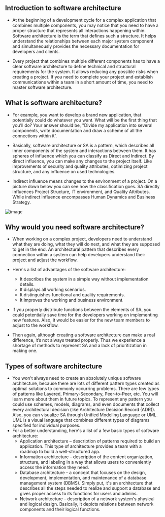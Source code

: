## Introduction to software architecture 
- At the beginning of a development cycle for a complex application that combines multiple components, you may notice that you need to have a proper structure that represents all interactions happening within. Software architecture is the term that defines such a structure. It helps understand the relationships between each major system component and simultaneously provides the necessary documentation for developers and clients.

- Every project that combines multiple different components has to have a clear software architecture to define technical and structural requirements for the system. It allows reducing any possible risks when creating a project. If you need to complete your project and establish communications within a team in a short amount of time, you need to master software architecture.

## What is software architecture?

- For example, you want to develop a brand new application, that potentially could do whatever you want. What will be the first thing that you’ll do? Your answer should be, "Divide my application into several components, write documentation and draw a scheme of all the connections within it".

- Basically, software architecture or SA is a pattern, which describes all inner components of the system and interactions between them. It has spheres of influence which you can classify as Direct and Indirect. By direct influence, you can make any changes to the project itself. Like improvements of security and quality attributes, optimizing project structure, and any influence on used technologies.

- Indirect influence means changes to the environment of a project. On a picture down below you can see how the classification goes. SA directly influences Project Structure, IT environment, and Quality Attributes. While indirect influence encompasses Human Dynamics and Business Strategy.

![image](https://user-images.githubusercontent.com/92832451/187676023-2c57e88c-018c-4589-87b8-00b0dab6e852.png)

## Why would you need software architecture?

- When working on a complex project, developers need to understand what they are doing, what they will do next, and what they are supposed to get in the end. An architectural pattern that describes every connection within a system can help developers understand their project and adjust the workflow.

- Here's a list of advantages of the software architecture:
  - It describes the system in a simple way without implementation details.
  - It displays all working scenarios.
  - It distinguishes functional and quality requirements.
  - It improves the working and business environment.

- If you properly distribute functions between the elements of SA, you could potentially save time for the developers working on implementing new features. Also, it would be easier for the new team members to adjust to the workflow.
- Then again, although creating a software architecture can make a real difference, it’s not always treated properly. Thus we experience a shortage of methods to represent SA and a lack of prioritization in making one.

## Types of software architecture

- You won't always need to create an absolutely unique software architecture, because there are lots of different pattern types created as optimal solutions to commonly occurring problems. There are few types of patterns like Layered, Primary-Secondary, Peer-to-Peer, etc. You will learn more about them in future topics. To represent any pattern you could use schemes, models, diagrams, and even documents that collect every architectural decision (like Architecture Decision Record (ADR)). Also, you can visualize SA through Unified Modeling Language or UML. UML is a visual language that combines different types of diagrams specified for individual purposes.
- For a better understanding, here's a list of a few basic types of software architecture:
  - Application architecture – description of patterns required to build an application. This type of architecture provides a team with a roadmap to build a well-structured app.
  - Information architecture – description of the content organization, structure, and labeling in a way that allows users to conveniently access the information they need.
  - Database architecture – a concept that focuses on the design, development, implementation, and maintenance of a database management system (DBMS). Simply put, it's an architecture that describes all the steps needed to realize and support a database and gives proper access to its functions for users and admins.
  - Network architecture – description of a network system's physical and logical design. Basically, it depicts relations between network components and their logical functions.









